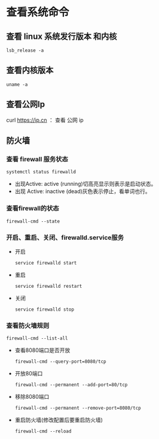 # 查看系统命令

## 查看 linux 系统发行版本 和内核

```
lsb_release -a
```



## 查看内核版本

```
uname -a
```





## 查看公网Ip

curl https://ip.cn ： 查看 公网 ip



## 防火墙

### 查看 firewall 服务状态

```
systemctl status firewalld
```

- 出现Active: active (running)切高亮显示则表示是启动状态。
- 出现 Active: inactive (dead)灰色表示停止，看单词也行。

###  查看firewall的状态 

```
firewall-cmd --state
```

###  开启、重启、关闭、firewalld.service服务 

- 开启

  ```
  service firewalld start
  ```

  

- 重启

  ```
  service firewalld restart
  ```

  

- 关闭

  ```
  service firewalld stop
  ```

  

### 查看防火墙规则

```
firewall-cmd --list-all
```

- 查看8080端口是否开放

  ```
  firewall-cmd --query-port=8080/tcp
  ```

- 开放80端口

  ```
  firewall-cmd --permanent --add-port=80/tcp
  ```

- 移除8080端口

  ```
  firewall-cmd --permanent --remove-port=8080/tcp
  ```

- 重启防火墙(修改配置后要重启防火墙) 

  ```
  firewall-cmd --reload
  ```

  